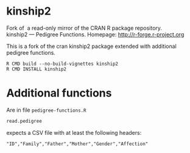 # kinship2

Fork of  a read-only mirror of the CRAN R package repository.  kinship2 — Pedigree Functions. Homepage: http://r-forge.r-project.org  

This is a fork of the cran kinship2 package extended with additional pedigree functions.

```
R CMD build --no-build-vignettes kinship2
R CMD INSTALL kinship2
```
 
# Additional functions
 
 Are in file ```pedigree-functions.R```
 
 ```R
 read.pedigree
 ```
 expects a CSV file with at least the following headers:
 
 ```
 "ID","Family","Father","Mother","Gender","Affection"
 ```
